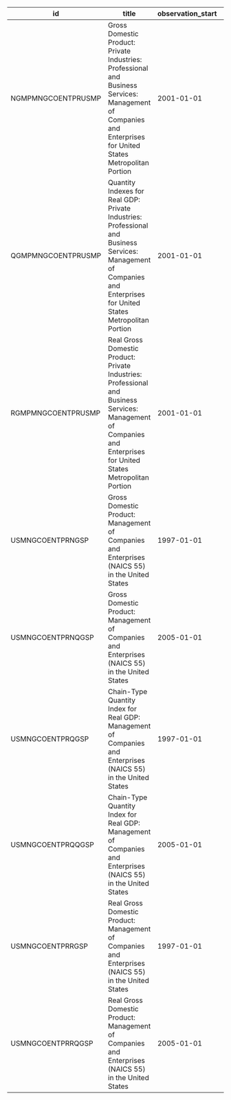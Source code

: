 | id                 | title                                                                                                                                                                 | observation_start   | observation_end   |
|--------------------|-----------------------------------------------------------------------------------------------------------------------------------------------------------------------|---------------------|-------------------|
| NGMPMNGCOENTPRUSMP | Gross Domestic Product: Private Industries: Professional and Business Services: Management of Companies and Enterprises for United States Metropolitan Portion        | 2001-01-01          | 2021-01-01        |
| QGMPMNGCOENTPRUSMP | Quantity Indexes for Real GDP: Private Industries: Professional and Business Services: Management of Companies and Enterprises for United States Metropolitan Portion | 2001-01-01          | 2021-01-01        |
| RGMPMNGCOENTPRUSMP | Real Gross Domestic Product: Private Industries: Professional and Business Services: Management of Companies and Enterprises for United States Metropolitan Portion   | 2001-01-01          | 2021-01-01        |
| USMNGCOENTPRNGSP   | Gross Domestic Product: Management of Companies and Enterprises (NAICS 55) in the United States                                                                       | 1997-01-01          | 2021-01-01        |
| USMNGCOENTPRNQGSP  | Gross Domestic Product: Management of Companies and Enterprises (NAICS 55) in the United States                                                                       | 2005-01-01          | 2022-07-01        |
| USMNGCOENTPRQGSP   | Chain-Type Quantity Index for Real GDP: Management of Companies and Enterprises (NAICS 55) in the United States                                                       | 1997-01-01          | 2021-01-01        |
| USMNGCOENTPRQQGSP  | Chain-Type Quantity Index for Real GDP: Management of Companies and Enterprises (NAICS 55) in the United States                                                       | 2005-01-01          | 2022-07-01        |
| USMNGCOENTPRRGSP   | Real Gross Domestic Product: Management of Companies and Enterprises (NAICS 55) in the United States                                                                  | 1997-01-01          | 2021-01-01        |
| USMNGCOENTPRRQGSP  | Real Gross Domestic Product: Management of Companies and Enterprises (NAICS 55) in the United States                                                                  | 2005-01-01          | 2022-07-01        |